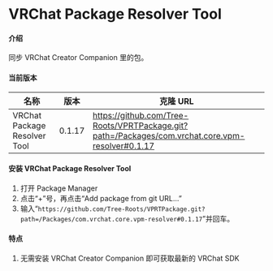 # VRChat Package Resolver Tool

#### 介绍

同步 VRChat Creator Companion 里的包。

#### 当前版本

| 名称                         | 版本   | 克隆 URL                                                                                           |
| ---------------------------- | ------ | -------------------------------------------------------------------------------------------------- |
| VRChat Package Resolver Tool | 0.1.17 | https://github.com/Tree-Roots/VPRTPackage.git?path=/Packages/com.vrchat.core.vpm-resolver#0.1.17 |

#### 安装 VRChat Package Resolver Tool

1. 打开 Package Manager
2. 点击“+”号，再点击“Add package from git URL...”
3. 输入“`https://github.com/Tree-Roots/VPRTPackage.git?path=/Packages/com.vrchat.core.vpm-resolver#0.1.17`”并回车。

#### 特点

1. 无需安装 VRChat Creator Companion 即可获取最新的 VRChat SDK
